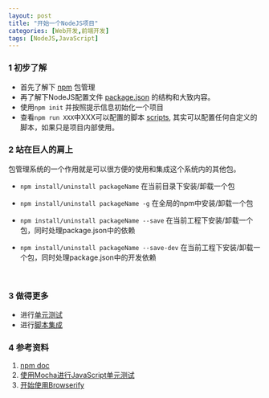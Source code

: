 ```yaml
---
layout: post
title: "开始一个NodeJS项目"
categories: [Web开发,前端开发]
tags: [NodeJS,JavaScript]
---
```




### 1 初步了解

+ 首先了解下 [npm](https://docs.npmjs.com/) 包管理
+ 再了解下NodeJS配置文件 [package.json](https://docs.npmjs.com/files/package.json) 的结构和大致内容。
+ 使用`npm init` 并按照提示信息初始化一个项目
+ 查看`npm run XXX`中XXX可以配置的脚本 [scripts](https://docs.npmjs.com/misc/scripts), 其实可以配置任何自定义的脚本，如果只是项目内部使用。

### 2 站在巨人的肩上

包管理系统的一个作用就是可以很方便的使用和集成这个系统内的其他包。

+ `npm install/uninstall packageName`  在当前目录下安装/卸载一个包

+ `npm install/uninstall packageName -g` 在全局的npm中安装/卸载一个包

+ `npm install/uninstall packageName --save`  在当前工程下安装/卸载一个包，同时处理package.json中的依赖

+ `npm install/uninstall packageName --save-dev` 在当前工程下安装/卸载一个包，同时处理package.json中的开发依赖

  ​

### 3 做得更多

+ 进行[单元测试](http://rawbin-.github.io/web%E5%BC%80%E5%8F%91/%E5%89%8D%E7%AB%AF%E5%BC%80%E5%8F%91/2016/02/17/using-mocha/)
+ 进行[脚本集成](http://rawbin-.github.io/web%E5%BC%80%E5%8F%91/%E5%89%8D%E7%AB%AF%E5%BC%80%E5%8F%91/2016/02/18/using-browserify/)



### 4 参考资料

1. [npm doc](https://docs.npmjs.com/)
2. [使用Mocha进行JavaScript单元测试](http://rawbin-.github.io/web%E5%BC%80%E5%8F%91/%E5%89%8D%E7%AB%AF%E5%BC%80%E5%8F%91/2016/02/17/using-mocha/)
3. [开始使用Browserify](http://rawbin-.github.io/web%E5%BC%80%E5%8F%91/%E5%89%8D%E7%AB%AF%E5%BC%80%E5%8F%91/2016/02/18/using-browserify/)
